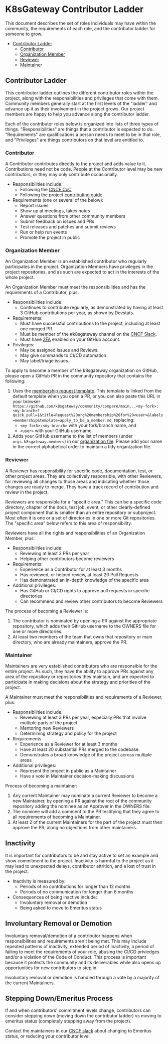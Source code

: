 # K8sGateway Contributor Ladder

This document describes the set of roles individuals may have within the community, the requirements of each role, and the contributor ladder for someone to grow.

* [Contributor Ladder](#contributor-ladder)
    * [Contributor](#contributor)
    * [Organization Member](#organization-member)
    * [Reviewer](#reviewer)
    * [Maintainer](#maintainer)

## Contributor Ladder

This contributor ladder outlines the different contributor roles within the project, along with the responsibilities and privileges that come with them. Community members generally start at the first levels of the "ladder" and advance up it as their involvement in the project grows.  Our project members are happy to help you advance along the contributor ladder.

Each of the contributor roles below is organized into lists of three types of things. "Responsibilities" are things that a contributor is expected to do. "Requirements" are qualifications a person needs to meet to be in that role, and "Privileges" are things contributors on that level are entitled to.

### Contributor

A Contributor contributes directly to the project and adds value to it. Contributions need not be code. People at the Contributor level may be new contributors, or they may only contribute occasionally.

* Responsibilities include:
    * Following the [CNCF CoC](https://github.com/cncf/foundation/blob/main/code-of-conduct.md)
    * Following the project [contributing guide](CONTRIBUTING.md)
* Requirements (one or several of the below):
    * Report issues
    * Show up at meetings, takes notes
    * Answer questions from other community members
    * Submit feedback on issues and PRs
    * Test releases and patches and submit reviews
    * Run or help run events
    * Promote the project in public

### Organization Member

An Organization Member is an established contributor who regularly participates in the project. Organization Members have privileges in the project repositories, and as such are expected to act in the interests of the whole project.

An Organization Member must meet the responsibilities and has the requirements of a Contributor, plus:

* Responsibilities include:
    * Continues to contribute regularly, as demonstrated by having at least 3 GitHub contributions per year, as shown by Devstats.
* Requirements:
    * Must have successful contributions to the project, including at least one merged PR.
    * Must be member of the #k8sgateway channel on the [CNCF Slack](https://slack.cncf.io).
    * Must have [2FA](https://docs.github.com/en/authentication/securing-your-account-with-two-factor-authentication-2fa) enabled on your GitHub account.
* Privileges:
    * May be assigned Issues and Reviews.
    * May give commands to CI/CD automation.
    * May label/triage issues.

To apply to become a member of the k8sgateway organization on GitHub, please open a GitHub PR in the community repository that contains the following:
1. Uses the [membership request template](.github/PULL_REQUEST_TEMPLATE/apply_to_be_a_member.md). This template is linked from the default template when you open a PR, or you can also paste this URL in your browser `https://github.com/k8sgateway/community/compare/main...<my-fork>:<my-branch>?quick_pull=1&title=Request%20org%20membership%20for%20<user>&labels=membership&template=apply_to_be_a_member.md`, replacing:
    - `<my-fork>:<my-branch>` with your fork/branch name, and
    - `<user>` with your GitHub username
1. Adds your GitHub username to the list of members (under `orgs.k8sgateway.members`) in our [organization file](./org.yaml). Please add your name in the correct alphabetical order to maintain a tidy organization file.

### Reviewer

A Reviewer has responsibility for specific code, documentation, test, or other project areas. They are collectively responsible, with other Reviewers, for reviewing all changes to those areas and indicating whether those changes are ready to merge. They have a track record of contribution and review in the project.

Reviewers are responsible for a "specific area." This can be a specific code directory, chapter of the docs, test job, event, or other clearly-defined project component that is smaller than an entire repository or subproject. Most often it is one or a set of directories in one or more Git repositories. The "specific area" below refers to this area of responsibility.

Reviewers have all the rights and responsibilities of an Organization Member, plus:

* Responsibilities include:
    * Reviewing at least 3 PRs per year
    * Helping other contributors become reviewers
* Requirements:
    * Experience as a Contributor for at least 3 months
    * Has reviewed, or helped review, at least 20 Pull Requests
    * Has demonstrated an in-depth knowledge of the specific area
* Additional privileges:
    * Has GitHub or CI/CD rights to approve pull requests in specific directories
    * Can recommend and review other contributors to become Reviewers

The process of becoming a Reviewer is:
1. The contributor is nominated by opening a PR against the appropriate repository, which adds their GitHub username to the OWNERS file for one or more directories.
2. At least two members of the team that owns that repository or main directory, who are already maintainers, approve the PR.


### Maintainer

Maintainers are very established contributors who are responsible for the entire project. As such, they have the ability to approve PRs against any area of the repository or repositories they maintain, and are expected to participate in making decisions about the strategy and priorities of the project.

A Maintainer must meet the responsibilities and requirements of a Reviewer, plus:

* Responsibilities include:
    * Reviewing at least 3 PRs per year, especially PRs that involve multiple parts of the project
    * Mentoring new Reviewers
    * Determining strategy and policy for the project
* Requirements
    * Experience as a Reviewer for at least 3 months
    * Have at least 20 substantial PRs merged to the codebase.
    * Demonstrates a broad knowledge of the project across multiple areas
* Additional privileges:
    * Represent the project in public as a Maintainer
    * Have a vote in Maintainer decision-making discussions
    
Process of becoming a maintainer:
1. Any current Maintainer may nominate a current Reviewer to become a new Maintainer, by opening a PR against the root of the community repository adding the nominee as an Approver in the OWNERS file.
2. The nominee will add a comment to the PR testifying that they agree to all requirements of becoming a Maintainer.
3. At least 2 of the current Maintainers for the part of the project must then approve the PR, along no objections from other maintainers.

## Inactivity

It is important for contributors to be and stay active to set an example and show commitment to the project. Inactivity is harmful to the project as it may lead to unexpected delays, contributor attrition, and a lost of trust in the project.

* Inactivity is measured by:
    * Periods of no contributions for longer than 12 months
    * Periods of no communication for longer than 6 months
* Consequences of being inactive include:
    * Involuntary removal or demotion
    * Being asked to move to Emeritus status

## Involuntary Removal or Demotion

Involuntary removal/demotion of a contributor happens when responsibilities and requirements aren't being met. This may include repeated patterns of inactivity, extended period of inactivity, a period of failing to meet the requirements of your role, abusing the CI/CD priviedges and/or a violation of the Code of Conduct. This process is important because it protects the community and its deliverables while also opens up opportunities for new contributors to step in.

Involuntary removal or demotion is handled through a vote by a majority of the current Maintainers.

## Stepping Down/Emeritus Process

If and when contributors' commitment levels change, contributors can consider stepping down (moving down the contributor ladder) vs moving to emeritus status (completely stepping away from the project).

Contact the maintainers in our [CNCF slack](https://cloud-native.slack.com/archives/C080D3PJMS4) about changing to Emeritus status, or reducing your contributor level.
